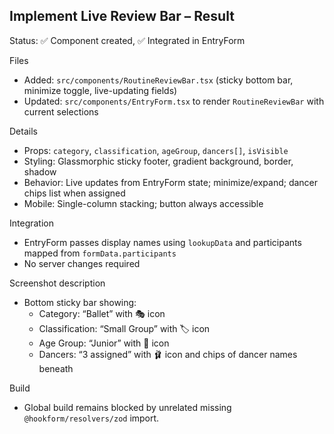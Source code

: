 ## Implement Live Review Bar – Result

Status: ✅ Component created, ✅ Integrated in EntryForm

Files
- Added: `src/components/RoutineReviewBar.tsx` (sticky bottom bar, minimize toggle, live-updating fields)
- Updated: `src/components/EntryForm.tsx` to render `RoutineReviewBar` with current selections

Details
- Props: `category`, `classification`, `ageGroup`, `dancers[]`, `isVisible`
- Styling: Glassmorphic sticky footer, gradient background, border, shadow
- Behavior: Live updates from EntryForm state; minimize/expand; dancer chips list when assigned
- Mobile: Single-column stacking; button always accessible

Integration
- EntryForm passes display names using `lookupData` and participants mapped from `formData.participants`
- No server changes required

Screenshot description
- Bottom sticky bar showing:
  - Category: “Ballet” with 🎭 icon
  - Classification: “Small Group” with 🏷️ icon
  - Age Group: “Junior” with 🎂 icon
  - Dancers: “3 assigned” with 🩰 icon and chips of dancer names beneath

Build
- Global build remains blocked by unrelated missing `@hookform/resolvers/zod` import.


